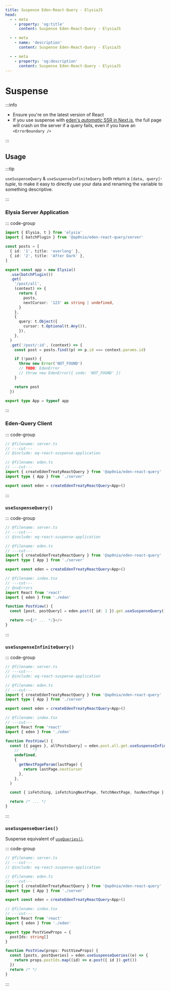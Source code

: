 ```yaml
---
title: Suspense Eden-React-Query - ElysiaJS
head:
  - - meta
    - property: 'og:title'
      content: Suspense Eden-React-Query - ElysiaJS

  - - meta
    - name: 'description'
      content: Suspense Eden-React-Query - ElysiaJS

  - - meta
    - property: 'og:description'
      content: Suspense Eden-React-Query - ElysiaJS
---
```


# Suspense

:::info

- Ensure you're on the latest version of React
- If you use suspense with [eden's _automatic_ SSR in Next.js](../nextjs/ssr),
  the full page will crash on the server if a query fails, even if you have an `<ErrorBoundary />`

:::

## Usage

:::tip

`useSuspenseQuery` & `useSuspenseInfiniteQuery` both return a `[data, query]`-_tuple_,
to make it easy to directly use your data and renaming the variable to something descriptive.

:::

### Elysia Server Application

::: code-group

```typescript twoslash include eq-react-suspense-application [server.ts]
import { Elysia, t } from 'elysia'
import { batchPlugin } from '@ap0nia/eden-react-query/server'

const posts = [
  { id: '1', title: 'everlong' },
  { id: '2', title: 'After Dark' },
]

export const app = new Elysia()
  .use(batchPlugin())
  .get(
    '/post/all',
    (context) => {
      return {
        posts,
        nextCursor: '123' as string | undefined,
      }
    },
    {
      query: t.Object({
        cursor: t.Optional(t.Any()),
      }),
    },
  )
  .get('/post/:id', (context) => {
    const post = posts.find((p) => p.id === context.params.id)

    if (!post) {
      throw new Error('NOT_FOUND')
      // TODO: EdenError
      // throw new EdenError({ code: 'NOT_FOUND' })
    }

    return post
  })

export type App = typeof app
```

:::

### Eden-Query Client

::: code-group

```typescript twoslash [eden.ts]
// @filename: server.ts
// ---cut---
// @include: eq-react-suspense-application

// @filename: eden.ts
// ---cut---
import { createEdenTreatyReactQuery } from '@ap0nia/eden-react-query'
import type { App } from './server'

export const eden = createEdenTreatyReactQuery<App>()
```

:::

### `useSuspenseQuery()`

::: code-group

```typescript twoslash [index.tsx]
// @filename: server.ts
// ---cut---
// @include: eq-react-suspense-application

// @filename: eden.ts
// ---cut---
import { createEdenTreatyReactQuery } from '@ap0nia/eden-react-query'
import type { App } from './server'

export const eden = createEdenTreatyReactQuery<App>()

// @filename: index.tsx
// ---cut---
// @noErrors
import React from 'react'
import { eden } from './eden'

function PostView() {
  const [post, postQuery] = eden.post({ id: 1 }).get.useSuspenseQuery()

  return <>{/* ... */}</>
}
```

:::

### `useSuspenseInfiniteQuery()`

::: code-group

```typescript twoslash [index.ts]
// @filename: server.ts
// ---cut---
// @include: eq-react-suspense-application

// @filename: eden.ts
// ---cut---
import { createEdenTreatyReactQuery } from '@ap0nia/eden-react-query'
import type { App } from './server'

export const eden = createEdenTreatyReactQuery<App>()

// @filename: index.tsx
// ---cut---
import React from 'react'
import { eden } from './eden'

function PostView() {
  const [{ pages }, allPostsQuery] = eden.post.all.get.useSuspenseInfiniteQuery(
    //      ^?
    undefined,
    {
      getNextPageParam(lastPage) {
        return lastPage.nextCursor
      },
    },
  )

  const { isFetching, isFetchingNextPage, fetchNextPage, hasNextPage } = allPostsQuery

  return /* ... */
}
```

:::

### `useSuspenseQueries()`

Suspense equivalent of [`useQueries()`](./useQueries.md).

::: code-group

```typescript twoslash [index.tsx]
// @filename: server.ts
// ---cut---
// @include: eq-react-suspense-application

// @filename: eden.ts
// ---cut---
import { createEdenTreatyReactQuery } from '@ap0nia/eden-react-query'
import type { App } from './server'

export const eden = createEdenTreatyReactQuery<App>()

// @filename: index.tsx
// ---cut---
import React from 'react'
import { eden } from './eden'

export type PostViewProps = {
  postIds: string[]
}

function PostView(props: PostViewProps) {
  const [posts, postQueries] = eden.useSuspenseQueries((e) => {
    return props.postIds.map((id) => e.post({ id }).get())
  })
  return /* */
}
```

:::

